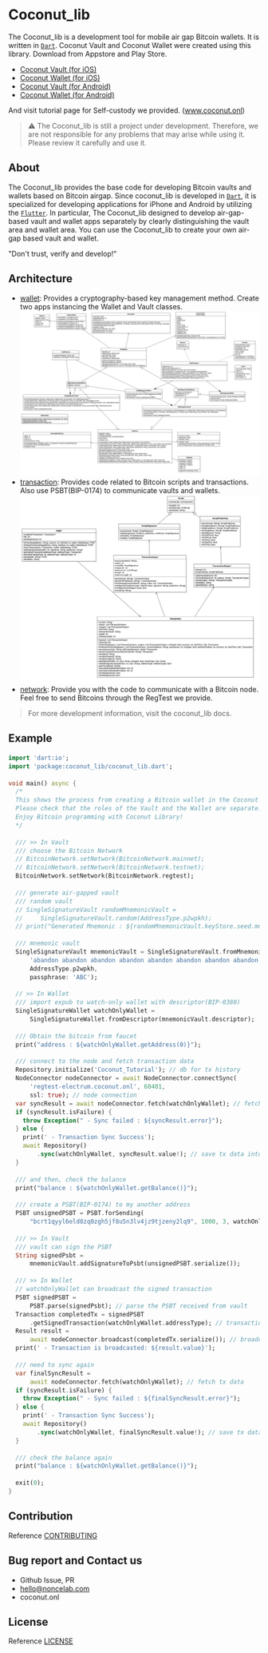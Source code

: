 # Coconut_lib

The Coconut_lib is a development tool for mobile air gap Bitcoin wallets. It is written in [`Dart`](https://dart.dev/).
Coconut Vault and Coconut Wallet were created using this library.
Download from Appstore and Play Store.

- [Coconut Vault (for iOS)](https://apps.apple.com/us/app/6651839033)
- [Coconut Wallet (for iOS)](https://apps.apple.com/us/app/6654902298)
- [Coconut Vault (for Android)](https://play.google.com/store/apps/details?id=onl.coconut.vault.regtest)
- [Coconut Wallet (for Android)](https://play.google.com/store/apps/details?id=onl.coconut.wallet.regtest)


And visit tutorial page for Self-custody we provided. (www.coconut.onl)

> ⚠ The Coconut_lib is still a project under development.
> Therefore, we are not responsible for any problems that may arise while using it.
> Please review it carefully and use it.


## About

The Coconut_lib provides the base code for developing Bitcoin vaults and wallets based on Bitcoin airgap.
Since coconut_lib is developed in [`Dart`](https://dart.dev/), it is specialized for developing applications for iPhone and Android by utilizing the [`Flutter`](https://flutter.dev/).
In particular, The Coconut_lib designed to develop air-gap-based vault and wallet apps separately by clearly distinguishing the vault area and wallet area.
You can use the Coconut_lib to create your own air-gap based vault and wallet.

"Don't trust, verify and develop!"


## Architecture

- [wallet](https://github.com/noncelab/coconut_lib/blob/main/lib/src/wallet): Provides a cryptography-based key management method. Create two apps instancing the Wallet and Vault classes.
  ![image](doc/design/wallet_class_diagram.jpg)
- [transaction](https://github.com/noncelab/coconut_lib/blob/main/lib/src/transaction): Provides code related to Bitcoin scripts and transactions. Also use PSBT(BIP-0174) to communicate vaults and wallets.
  ![image](doc/design/transaction_class_diagram.jpg)
- [network](https://github.com/noncelab/coconut_lib/blob/main/lib/src/network): Provide you with the code to communicate with a Bitcoin node. Feel free to send Bitcoins through the RegTest we provide.

> For more development information, visit the coconut_lib docs.

## Example
```dart
import 'dart:io';
import 'package:coconut_lib/coconut_lib.dart';

void main() async {
  /*
  This shows the process from creating a Bitcoin wallet in the Coconut Library to sending Bitcoin.
  Please check that the roles of the Vault and the Wallet are separate.
  Enjoy Bitcoin programming with Coconut Library!
  */

  /// >> In Vault
  /// choose the Bitcoin Network
  // BitcoinNetwork.setNetwork(BitcoinNetwork.mainnet);
  // BitcoinNetwork.setNetwork(BitcoinNetwork.testnet);
  BitcoinNetwork.setNetwork(BitcoinNetwork.regtest);

  /// generate air-gapped vault
  /// random vault
  // SingleSignatureVault randomMnemonicVault =
  //     SingleSignatureVault.random(AddressType.p2wpkh);
  // print("Generated Mnemonic : ${randomMnemonicVault.keyStore.seed.mnemonic}");

  /// mnemonic vault
  SingleSignatureVault mnemonicVault = SingleSignatureVault.fromMnemonic(
      'abandon abandon abandon abandon abandon abandon abandon abandon abandon abandon abandon about',
      AddressType.p2wpkh,
      passphrase: 'ABC');

  // >> In Wallet
  /// import expub to watch-only wallet with descriptor(BIP-0380)
  SingleSignatureWallet watchOnlyWallet =
      SingleSignatureWallet.fromDescriptor(mnemonicVault.descriptor);

  /// Obtain the bitcoin from faucet
  print("address : ${watchOnlyWallet.getAddress(0)}");

  /// connect to the node and fetch transaction data
  Repository.initialize('Coconut_Tutorial'); // db for tx history
  NodeConnector nodeConnector = await NodeConnector.connectSync(
      'regtest-electrum.coconut.onl', 60401,
      ssl: true); // node connection
  var syncResult = await nodeConnector.fetch(watchOnlyWallet); // fetch tx data
  if (syncResult.isFailure) {
    throw Exception(" - Sync failed : ${syncResult.error}");
  } else {
    print(' - Transaction Sync Success');
    await Repository()
        .sync(watchOnlyWallet, syncResult.value!); // save tx data into db
  }

  /// and then, check the balance
  print("balance : ${watchOnlyWallet.getBalance()}");

  /// create a PSBT(BIP-0174) to my another address
  PSBT unsignedPSBT = PSBT.forSending(
      "bcrt1qyyl6eld8zq0zgh5jf8u5n3lv4jz9tjzeny2lq9", 1000, 3, watchOnlyWallet);

  /// >> In Vault
  /// vault can sign the PSBT
  String signedPsbt =
      mnemonicVault.addSignatureToPsbt(unsignedPSBT.serialize());

  /// >> In Wallet
  // watchOnlyWallet can broadcast the signed transaction
  PSBT signedPSBT =
      PSBT.parse(signedPsbt); // parse the PSBT received from vault
  Transaction completedTx = signedPSBT
      .getSignedTransaction(watchOnlyWallet.addressType); // transaction object
  Result result =
      await nodeConnector.broadcast(completedTx.serialize()); // broadcast
  print(' - Transaction is broadcasted: ${result.value}');

  /// need to sync again
  var finalSyncResult =
      await nodeConnector.fetch(watchOnlyWallet); // fetch tx data
  if (syncResult.isFailure) {
    throw Exception(" - Sync failed : ${finalSyncResult.error}");
  } else {
    print(' - Transaction Sync Success');
    await Repository()
        .sync(watchOnlyWallet, finalSyncResult.value!); // save tx data into db
  }

  /// check the balance again
  print("balance : ${watchOnlyWallet.getBalance()}");

  exit(0);
}
```

## Contribution

Reference [CONTRIBUTING](https://github.com/noncelab/coconut_lib/blob/main/.github/CONTRIBUTING.md)

## Bug report and Contact us

- Github Issue, PR
- [hello@noncelab.com](mailto:hello@noncelab.com)
- coconut.onl

## License

Reference [LICENSE](https://github.com/noncelab/coconut_lib/blob/main/LICENSE)
